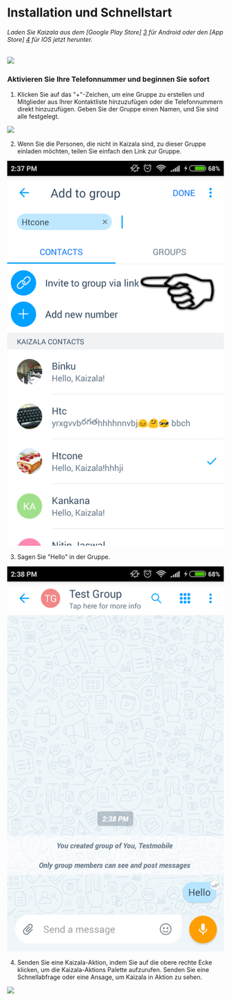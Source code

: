 [3]: https://play.google.com/store/apps/details?id=com.microsoft.mobile.polymer&hl=en
[4]: https://itunes.apple.com/in/app/microsoft-kaizala/id1112208399?mt=8

# <a name="installation-and-quick-start"></a>Installation und Schnellstart 
###### <a name="download-kaizala-from-google-play-store3-for-android-or-app-store4-for-ios-now"></a>Laden Sie Kaizala aus dem [Google Play Store] [ 3] für Android oder den [App Store] [ 4] für IOS jetzt herunter.
![](Images/Appandplaystoreicons.PNG)
### <a name="activate-with-your-phone-number-and-get-started-right-away"></a>Aktivieren Sie Ihre Telefonnummer und beginnen Sie sofort 

1. Klicken Sie auf das "+"-Zeichen, um eine Gruppe zu erstellen und Mitglieder aus Ihrer Kontaktliste hinzuzufügen oder die Telefonnummern direkt hinzuzufügen. Geben Sie der Gruppe einen Namen, und Sie sind alle festgelegt. 

![](Images/Create%20Group.png)
 
2.  Wenn Sie die Personen, die nicht in Kaizala sind, zu dieser Gruppe einladen möchten, teilen Sie einfach den Link zur Gruppe.

![](Images/Invitelink.png)

3.  Sagen Sie "Hello" in der Gruppe.

![](Images/Chatcanvashello.png)

4. Senden Sie eine Kaizala-Aktion, indem Sie auf die obere rechte Ecke klicken, um die Kaizala-Aktions Palette aufzurufen. Senden Sie eine Schnellabfrage oder eine Ansage, um Kaizala in Aktion zu sehen.

![](Images/Kaizal%20actions.PNG) 

